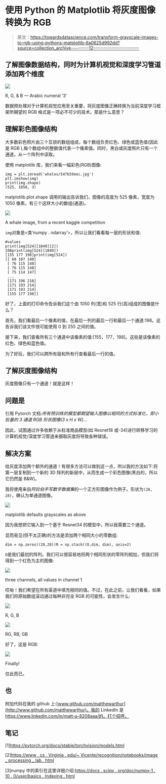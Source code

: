 # 使用 Python 的 Matplotlib 将灰度图像转换为 RGB

> 原文：<https://towardsdatascience.com/transform-grayscale-images-to-rgb-using-pythons-matplotlib-6a0625d992dd?source=collection_archive---------12----------------------->

## 了解图像数据结构，同时为计算机视觉和深度学习管道添加两个维度

![](img/91f1ca8a232f86082995748dbe475a05.png)

R, G, & B — Arabic numeral ‘3’

数据预处理对于计算机视觉应用至关重要，将灰度图像正确转换为当前深度学习框架所期望的 RGB 格式是一项必不可少的技术。那是什么意思？

## 理解彩色图像结构

大多数彩色照片由三个互锁的数组组成，每个数组负责红色、绿色或蓝色值(因此是 RGB ),每个数组中的整数值代表一个像素值。同时，黑白或灰度照片只有一个通道，从一个阵列中读取。

使用 matplotlib 库，我们来看一幅彩色(RGB)图像:

```
img = plt.imread('whales/547b59eec.jpg')
plt.imshow(img)
print(img.shape)
(525, 1050, 3)
```

matplotlib.plot.shape 调用的输出告诉我们，图像的高度为 525 像素，宽度为 1050 像素，有三个这样大小的数组(通道)。

![](img/b1080d2f44e3b2ba731bd19cf48060f2.png)

A whale image, from a recent kaggle competition

`img`对象是<类‘numpy . ndarray’>，所以让我们看看每一层的形状和值:

```
#values
print(img[524][1049][2])
198print(img[524][1049])
[155 177 198]print(img[524])
[[ 68 107 140]
 [ 76 115 148]
 [ 76 115 148]
 [ 75 114 147]
 ...
 [171 196 216]
 [171 193 214]
 [171 193 214]
 [155 177 198]]
```

好了，上面的打印命令告诉我们这个由 1050 列(宽)和 525 行(高)组成的图像是什么？

首先，我们看最后一个像素的值，在最后一列的最后一行和最后一个通道:198。这告诉我们该文件很可能使用 0 到 255 之间的值。

接下来，我们查看所有三个通道中该像素的值:[155，177，198]。这些是该像素的红色、绿色和蓝色值。

为了好玩，我们可以跨所有层和所有行查看最后一行的值。

## 了解灰度图像结构

灰度图像只有一个通道！就是这样！

## 问题是

引用 Pytorch 文档:*所有预训练的模型都期望输入图像以相同的方式标准化，即小批量的 3 通道 RGB 形状图像(3 x H x W)...*

因此，试图通过许多依赖于从标准商品模型(如 Resnet18 或-34)进行转移学习的计算机视觉/深度学习管道来摄取灰度将导致各种错误。

## 解决方案

给灰度添加两个额外的通道！有很多方法可以做到这一点，所以我的方法如下:将第一层复制到一个新的 3D 阵列的新层中，从而生成一个彩色图像(黑白的，所以它仍然是 B&W)。

我将使用来自*阿拉伯手写数字数据集*的一个正方形图像作为例子。形状为`(28, 28)`，确认为单通道图像。

![](img/e0f0e865c37b6828ae09778bdf8cbf07.png)

matplotlib defaults grayscales as above

因为我想把它输入到一个基于 Resnet34 的模型中，所以我需要三个通道。

显而易见(但不太正确)的方法是添加两个相同大小的零数组:

```
dim = np.zeros((28,28))R = np.stack((O,dim, dim), axis=2)
```

`O`是我们最初的阵列。我们可以很容易地将两个相同形状的零阵列相加，但我们将得到一个红色为主的图像:

![](img/17987c037c91786699dc5264b8c68b57.png)

three channels, all values in channel 1

哎呦！我们希望在所有渠道中填充相同的值。不过，在此之前，让我们看看，如果我们将原始数组滚动通过每种非完全 RGB 的可能性，会发生什么:

![](img/91f1ca8a232f86082995748dbe475a05.png)

R, G, B

![](img/6736b436316a10296c029c3c9dcb874a.png)

RG, RB, GB

好了，这是 RGB:

![](img/5e3f469224b8a8dc8f8522c029a79de9.png)

Finally!

仅此而已。

## 也

附加代码在我的 github 上:[www.github.com/matthewarthur](http://www.github.com/matthewarthur)。我的 LinkedIn 是 https://www.linkedin.com/in/matt-a-8208aaa/的。打个招呼。

## 笔记

[1]https://pytorch.org/docs/stable/torchvision/models.html

[2][https://www . cs . Virginia . edu/~ Vicente/recognition/notebooks/image _ processing _ lab . html](https://www.cs.virginia.edu/~vicente/recognition/notebooks/image_processing_lab.html)

[3]numpy 中的索引在这里详细介绍:[https://docs . scipy . org/doc/numpy-1 . 10 . 0/user/basics . Indexing . html](https://docs.scipy.org/doc/numpy-1.10.0/user/basics.indexing.html)